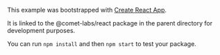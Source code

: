 This example was bootstrapped with [Create React App](https://github.com/facebook/create-react-app).

It is linked to the @comet-labs/react package in the parent directory for development purposes.

You can run `npm install` and then `npm start` to test your package.
